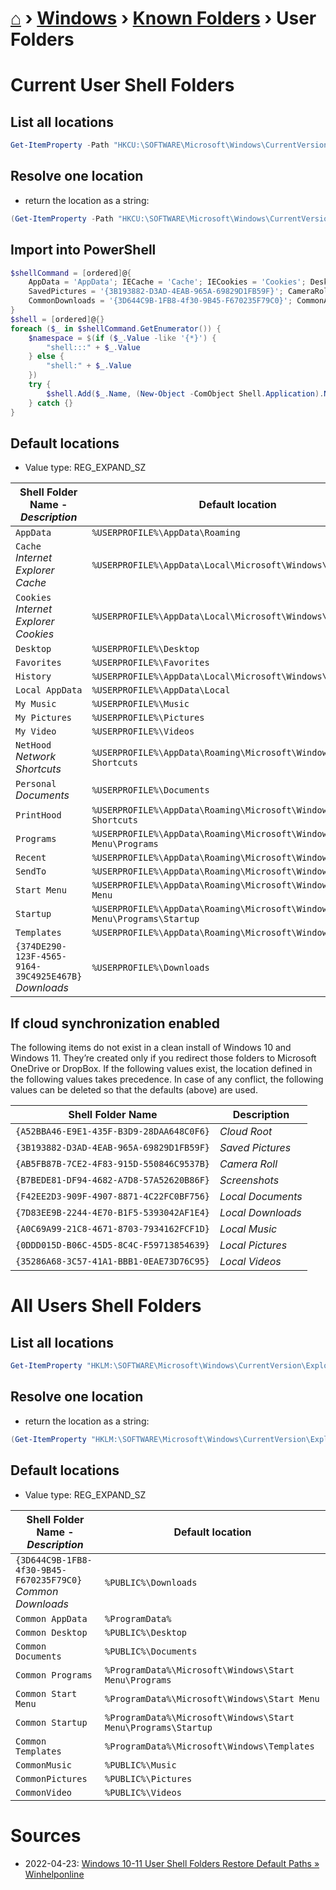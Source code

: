 # [⌂](../../README.md) › [Windows](../../README.md#windows) › [Known Folders](known-folders.md) › User Folders


# Current User Shell Folders


## List all locations

```powershell
Get-ItemProperty -Path "HKCU:\SOFTWARE\Microsoft\Windows\CurrentVersion\Explorer\User Shell Folders" | select * -Exclude "PS*"
```

## Resolve one location

- return the location as a string:

```powershell
(Get-ItemProperty -Path "HKCU:\SOFTWARE\Microsoft\Windows\CurrentVersion\Explorer\User Shell Folders")."{374DE290-123F-4565-9164-39C4925E467B}"
```

## Import into PowerShell

```powershell
$shellCommand = [ordered]@{
    AppData = 'AppData'; IECache = 'Cache'; IECookies = 'Cookies'; Desktop = 'Desktop'; Favorites = 'Favorites'; History = 'History'; LocalAppData = 'Local AppData'; MyMusic = 'My Music'; MyPictures = 'My Pictures'; MyVideos = 'My Video'; MyDocuments = 'Personal'; MyDownloads = '{374DE290-123F-4565-9164-39C4925E467B}'; NetworkShortcuts = 'NetHood'; PrintHood = 'PrintHood'; Programs = 'Programs'; Recent = 'Recent'; SendTo = 'SendTo'; StartMenu = 'Start Menu'; Startup = 'Startup'; Templates = 'Templates'; CloudRoot = '{A52BBA46-E9E1-435F-B3D9-28DAA648C0F6}';
    SavedPictures = '{3B193882-D3AD-4EAB-965A-69829D1FB59F}'; CameraRoll = '{AB5FB87B-7CE2-4F83-915D-550846C9537B}'; Screenshots = '{B7BEDE81-DF94-4682-A7D8-57A52620B86F}'; LocalDocuments = '{F42EE2D3-909F-4907-8871-4C22FC0BF756}'; LocalDownloads = '{7D83EE9B-2244-4E70-B1F5-5393042AF1E4}'; LocalMusic = '{A0C69A99-21C8-4671-8703-7934162FCF1D}'; LocalPictures = '{0DDD015D-B06C-45D5-8C4C-F59713854639}'; LocalVideos = '{35286A68-3C57-41A1-BBB1-0EAE73D76C95}';
    CommonDownloads = '{3D644C9B-1FB8-4f30-9B45-F670235F79C0}'; CommonAppData = 'Common AppData'; CommonDesktop = 'Common Desktop'; CommonDocuments = 'Common Documents'; CommonPrograms = 'Common Programs'; CommonStartMenu = 'Common Start Menu'; CommonStartup = 'Common Startup'; CommonTemplates = 'Common Templates'; CommonMusic = 'CommonMusic'; CommonPictures = 'CommonPictures'; CommonVideos = 'CommonVideo';
}
$shell = [ordered]@{}
foreach ($_ in $shellCommand.GetEnumerator()) {
    $namespace = $(if ($_.Value -like '{*}') {
        "shell:::" + $_.Value
    } else {
        "shell:" + $_.Value
    })
    try {
        $shell.Add($_.Name, (New-Object -ComObject Shell.Application).NameSpace($namespace).Self.Path)
    } catch {}
}
```


## Default locations

- Value type: REG_EXPAND_SZ

| Shell Folder Name - _Description_                         | Default location                                                              |
| --------------------------------------------------------- | ----------------------------------------------------------------------------- |
| `AppData`                                                 | `%USERPROFILE%\AppData\Roaming`                                               |
| `Cache` <br> _Internet Explorer Cache_                    | `%USERPROFILE%\AppData\Local\Microsoft\Windows\INetCache`                     |
| `Cookies` <br> _Internet Explorer Cookies_                | `%USERPROFILE%\AppData\Local\Microsoft\Windows\INetCookies`                   |
| `Desktop`                                                 | `%USERPROFILE%\Desktop`                                                       |
| `Favorites`                                               | `%USERPROFILE%\Favorites`                                                     |
| `History`                                                 | `%USERPROFILE%\AppData\Local\Microsoft\Windows\History`                       |
| `Local AppData`                                           | `%USERPROFILE%\AppData\Local`                                                 |
| `My Music`                                                | `%USERPROFILE%\Music`                                                         |
| `My Pictures`                                             | `%USERPROFILE%\Pictures`                                                      |
| `My Video`                                                | `%USERPROFILE%\Videos`                                                        |
| `NetHood` <br> _Network Shortcuts_                        | `%USERPROFILE%\AppData\Roaming\Microsoft\Windows\Network Shortcuts`           |
| `Personal` <br> _Documents_                               | `%USERPROFILE%\Documents`                                                     |
| `PrintHood`                                               | `%USERPROFILE%\AppData\Roaming\Microsoft\Windows\Printer Shortcuts`           |
| `Programs`                                                | `%USERPROFILE%\AppData\Roaming\Microsoft\Windows\Start Menu\Programs`         |
| `Recent`                                                  | `%USERPROFILE%\AppData\Roaming\Microsoft\Windows\Recent`                      |
| `SendTo`                                                  | `%USERPROFILE%\AppData\Roaming\Microsoft\Windows\SendTo`                      |
| `Start Menu`                                              | `%USERPROFILE%\AppData\Roaming\Microsoft\Windows\Start Menu`                  |
| `Startup`                                                 | `%USERPROFILE%\AppData\Roaming\Microsoft\Windows\Start Menu\Programs\Startup` |
| `Templates`                                               | `%USERPROFILE%\AppData\Roaming\Microsoft\Windows\Templates`                   |
| `{374DE290-123F-4565-9164-39C4925E467B}` <br> _Downloads_ | `%USERPROFILE%\Downloads`                                                     |


## If cloud synchronization enabled

The following items do not exist in a clean install of Windows 10 and Windows 11. They’re created only if you redirect those folders to Microsoft OneDrive or DropBox. If the following values exist, the location defined in the following values takes precedence. In case of any conflict, the following values can be deleted so that the defaults (above) are used.

| Shell Folder Name                        | Description       |
| ---------------------------------------- | ----------------- |
| `{A52BBA46-E9E1-435F-B3D9-28DAA648C0F6}` | _Cloud Root_      |
| `{3B193882-D3AD-4EAB-965A-69829D1FB59F}` | _Saved Pictures_  |
| `{AB5FB87B-7CE2-4F83-915D-550846C9537B}` | _Camera Roll_     |
| `{B7BEDE81-DF94-4682-A7D8-57A52620B86F}` | _Screenshots_     |
| `{F42EE2D3-909F-4907-8871-4C22FC0BF756}` | _Local Documents_ |
| `{7D83EE9B-2244-4E70-B1F5-5393042AF1E4}` | _Local Downloads_ |
| `{A0C69A99-21C8-4671-8703-7934162FCF1D}` | _Local Music_     |
| `{0DDD015D-B06C-45D5-8C4C-F59713854639}` | _Local Pictures_  |
| `{35286A68-3C57-41A1-BBB1-0EAE73D76C95}` | _Local Videos_    |


# All Users Shell Folders

## List all locations

```powershell
Get-ItemProperty "HKLM:\SOFTWARE\Microsoft\Windows\CurrentVersion\Explorer\User Shell Folders" | select * -Exclude "PS*"
```

## Resolve one location

- return the location as a string:

```powershell
(Get-ItemProperty "HKLM:\SOFTWARE\Microsoft\Windows\CurrentVersion\Explorer\User Shell Folders")."Common AppData"
```


## Default locations

- Value type: REG_EXPAND_SZ

| Shell Folder Name - _Description_                                | Default location                                              |
| ---------------------------------------------------------------- | ------------------------------------------------------------- |
| `{3D644C9B-1FB8-4f30-9B45-F670235F79C0}` <br> _Common Downloads_ | `%PUBLIC%\Downloads`                                          |
| `Common AppData`                                                 | `%ProgramData%`                                               |
| `Common Desktop`                                                 | `%PUBLIC%\Desktop`                                            |
| `Common Documents`                                               | `%PUBLIC%\Documents`                                          |
| `Common Programs`                                                | `%ProgramData%\Microsoft\Windows\Start Menu\Programs`         |
| `Common Start Menu`                                              | `%ProgramData%\Microsoft\Windows\Start Menu`                  |
| `Common Startup`                                                 | `%ProgramData%\Microsoft\Windows\Start Menu\Programs\Startup` |
| `Common Templates`                                               | `%ProgramData%\Microsoft\Windows\Templates`                   |
| `CommonMusic`                                                    | `%PUBLIC%\Music`                                              |
| `CommonPictures`                                                 | `%PUBLIC%\Pictures`                                           |
| `CommonVideo`                                                    | `%PUBLIC%\Videos`                                             |



# Sources

- 2022-04-23: [Windows 10-11 User Shell Folders Restore Default Paths » Winhelponline](https://www.winhelponline.com/blog/windows-10-shell-folders-paths-defaults-restore/)